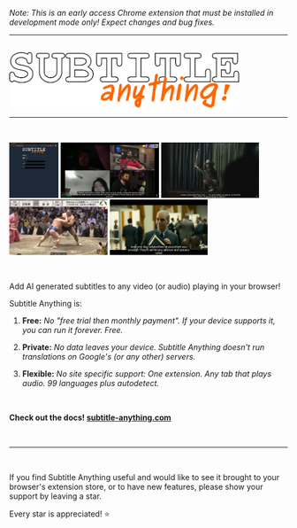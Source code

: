 *Note: This is an early access Chrome extension that must be installed in development mode only! Expect changes and bug fixes.*

<hr />
<br />

<img src="docs/src/assets/logo.svg" height=100 alt="Subtitle Anything!" />

<hr />
<br />

<p>
  <img src="docs/src/assets/thumbs/subtitle-anything-options.webp" height=100 alt="Options page" />
  <img src="docs/src/assets/thumbs/live-call-with-friends.webp" height=100 alt="Demo screenshot, live stream" />
  <img src="docs/src/assets/thumbs/pink-pony.webp" height=100 alt="Demo screenshot, music video" />
  <img src="docs/src/assets/thumbs/sumo.webp" height=100 alt="Demo screenshot, sports" />
  <img src="docs/src/assets/thumbs/salmon-and-potato-salad.webp" height=100 alt="Demo screenshot, movie" />
</p>

<br />

Add AI generated subtitles to any video (or audio) playing in your browser!

Subtitle Anything is:

1. **Free:**
*No "free trial then monthly payment". If your device supports it, you can run it forever. Free.*

2. **Private:**
*No data leaves your device. Subtitle Anything doesn't run translations on Google's (or any other) servers.*

3. **Flexible:**
*No site specific support: One extension. Any tab that plays audio. 99 languages plus autodetect.*

<br />

**Check out the docs! [subtitle-anything.com](https://www.subtitle-anything.com)**

<br />
<hr />
<br />

If you find Subtitle Anything useful and would like to see it brought to your browser's extension store, or to have new features, please show your support by leaving a star.

Every star is appreciated! ⭐
